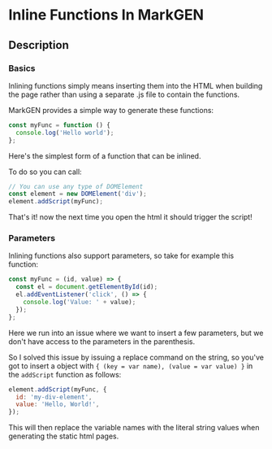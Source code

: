 # Inline Functions In MarkGEN

## Description

### Basics

Inlining functions simply means inserting them into the HTML when building the page rather than using a separate .js file to contain the functions.

MarkGEN provides a simple way to generate these functions:

```javascript
const myFunc = function () {
  console.log('Hello world');
};
```

Here's the simplest form of a function that can be inlined.

To do so you can call:

```javascript
// You can use any type of DOMElement
const element = new DOMElement('div');
element.addScript(myFunc);
```

That's it! now the next time you open the html it should trigger the script!

### Parameters

Inlining functions also support parameters, so take for example this function:

```javascript
const myFunc = (id, value) => {
  const el = document.getElementById(id);
  el.addEventListener('click', () => {
    console.log('Value: ' + value);
  });
};
```

Here we run into an issue where we want to insert a few parameters, but we don't have access to the parameters in the parenthesis.

So I solved this issue by issuing a replace command on the string, so you've got to insert a object with `{ (key = var name), (value = var value) }` in the `addScript` function as follows:

```javascript
element.addScript(myFunc, {
  id: 'my-div-element',
  value: 'Hello, World!',
});
```

This will then replace the variable names with the literal string values when generating the static html pages.
